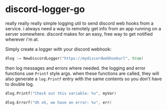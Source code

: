 # discord-logger-go

really really really simple logging util to send discord web hooks from a service. i always need a way to remotely get info from an app running on a server somewhere. discord makes for an easy, free way to get notified wherever i'm at.

Simply create a logger with your discord webhook:

``` go
dlog := NewDiscordLogger("https://mydiscordwebhookurl", true)
```

then log messages and errors where needed. the logging and error functions use `Printf` style args.
when these functions are called, they will also generate a `log.Printf` entry with the same contents so you don't have to double log.

``` go
dlog.Printf("Check out this variable: %v", myVar)

dlog.Errorf("Uh oh, we have an error: %v", err)
```
